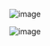 
![image](https://github.com/shillyshallysxy/Learning_NLP/blob/master/Bi_LSTM_CRF/compare_jieba1.png)

![image](https://github.com/shillyshallysxy/Learning_NLP/blob/master/Bi_LSTM_CRF/compare_jieba2.png)

